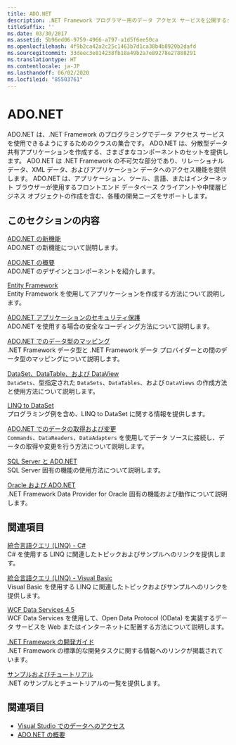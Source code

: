 ```yaml
---
title: ADO.NET
description: .NET Framework プログラマー用のデータ アクセス サービスを公開するクラスであり、分散型データ共有アプリケーションを作成するための ADO.NET について学習します。
titleSuffix: ''
ms.date: 03/30/2017
ms.assetid: 5b96ed06-9759-4966-a797-a1d5f6ee50ca
ms.openlocfilehash: 4f9b2ca42a2c25c1463b7d1ca38b4b8920b2dafd
ms.sourcegitcommit: 33deec3e814238fb18a49b2a7e89278e27888291
ms.translationtype: HT
ms.contentlocale: ja-JP
ms.lasthandoff: 06/02/2020
ms.locfileid: "85503761"
---
```

# <a name="adonet"></a>ADO.NET

ADO.NET は、.NET Framework のプログラミングでデータ アクセス サービスを使用できるようにするためのクラスの集合です。 ADO.NET は、分散型データ共有アプリケーションを作成する、さまざまなコンポーネントのセットを提供します。 ADO.NET は .NET Framework の不可欠な部分であり、リレーショナル データ、XML データ、およびアプリケーション データへのアクセス機能を提供します。 ADO.NET は、アプリケーション、ツール、言語、またはインターネット ブラウザーが使用するフロントエンド データベース クライアントや中間層ビジネス オブジェクトの作成を含む、各種の開発ニーズをサポートします。  
  
## <a name="in-this-section"></a>このセクションの内容  
 [ADO.NET の新機能](whats-new.md)  
 ADO.NET の新機能について説明します。  
  
 [ADO.NET の概要](ado-net-overview.md)  
 ADO.NET のデザインとコンポーネントを紹介します。  
  
 [Entity Framework](/ef/ef6/index)  
 Entity Framework を使用してアプリケーションを作成する方法について説明します。  
  
 [ADO.NET アプリケーションのセキュリティ保護](securing-ado-net-applications.md)  
 ADO.NET を使用する場合の安全なコーディング方法について説明します。  
  
 [ADO.NET でのデータ型のマッピング](data-type-mappings-in-ado-net.md)  
 .NET Framework データ型と .NET Framework データ プロバイダーとの間のデータ型のマッピングについて説明します。  
  
 [DataSet、DataTable、および DataView](./dataset-datatable-dataview/index.md)  
 `DataSets`、型指定された `DataSets`、`DataTables`、および `DataViews` の作成方法と使用方法について説明します。  
  
 [LINQ to DataSet](linq-to-dataset.md)  
 プログラミング例を含め、LINQ to DataSet に関する情報を提供します。  
  
 [ADO.NET でのデータの取得および変更](retrieving-and-modifying-data.md)  
 `Commands`、`DataReaders`、`DataAdapters` を使用してデータ ソースに接続し、データの取得や変更を行う方法について説明します。  
  
 [SQL Server と ADO.NET](./sql/index.md)  
 SQL Server 固有の機能の使用方法について説明します。  
  
 [Oracle および ADO.NET](oracle-and-adonet.md)  
 .NET Framework Data Provider for Oracle 固有の機能および動作について説明します。  
  
## <a name="related-sections"></a>関連項目  
 [統合言語クエリ (LINQ) - C#](../../../csharp/programming-guide/concepts/linq/index.md)  
 C# を使用する LINQ に関連したトピックおよびサンプルへのリンクを提供します。  
  
 [統合言語クエリ (LINQ) - Visual Basic](../../../visual-basic/programming-guide/concepts/linq/index.md)  
 Visual Basic を使用する LINQ に関連したトピックおよびサンプルへのリンクを提供します。  
  
 [WCF Data Services 4.5](../wcf/index.md)  
 WCF Data Services を使用して、Open Data Protocol (OData) を実装するデータ サービスを Web またはインターネットに配置する方法について説明します。  
  
 [.NET Framework の開発ガイド](../../development-guide.md)  
 .NET Framework の標準的な開発タスクに関する情報へのリンクが掲載されています。  
  
 [サンプルおよびチュートリアル](../../../samples-and-tutorials/index.md)  
 .NET のサンプルとチュートリアルの一覧を提供します。
  
## <a name="see-also"></a>関連項目

- [Visual Studio でのデータへのアクセス](/visualstudio/data-tools/accessing-data-in-visual-studio)
- [ADO.NET の概要](ado-net-overview.md)
